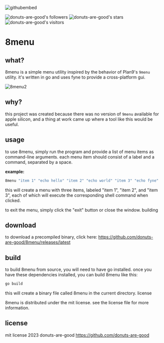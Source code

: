 ![githubembed](https://user-images.githubusercontent.com/96031819/233730908-84516f49-c5e3-4abd-951b-3bd4530af629.jpg)

![donuts-are-good's followers](https://img.shields.io/github/followers/donuts-are-good?&color=555&style=for-the-badge&label=followers) ![donuts-are-good's stars](https://img.shields.io/github/stars/donuts-are-good?affiliations=OWNER%2CCOLLABORATOR&color=555&style=for-the-badge) ![donuts-are-good's visitors](https://komarev.com/ghpvc/?username=donuts-are-good&color=555555&style=for-the-badge&label=visitors)

# 8menu

## what?

8menu is a simple menu utility inspired by the behavior of Plan9's `9menu` utility. it's written in go and uses fyne to provide a cross-platform gui.

![8menu2](https://user-images.githubusercontent.com/96031819/233736410-bae5e590-b91e-422c-9aa9-6d5b428013d8.gif)

## why?

this project was created because there was no version of `9menu` available for apple silicon, and a thing at work came up where a tool like this would be useful.

## usage
to use 8menu, simply run the program and provide a list of menu items as command-line arguments. each menu item should consist of a label and a command, separated by a space. 

**example:**

```bash
8menu "item 1" "echo hello" "item 2" "echo world" "item 3" "echo fyne"
```

this will create a menu with three items, labeled "item 1", "item 2", and "item 3", each of which will execute the corresponding shell command when clicked.

to exit the menu, simply click the "exit" button or close the window.
building

## download

to download a precompiled binary, click here: https://github.com/donuts-are-good/8menu/releases/latest

## build

to build 8menu from source, you will need to have go installed. once you have these dependencies installed, you can build 8menu like this:

```bash
go build
```

this will create a binary file called 8menu in the current directory.
license

8menu is distributed under the mit license. see the license file for more information.


## license
mit license 2023 donuts-are-good https://github.com/donuts-are-good
